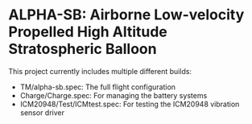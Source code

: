 # ALPHA-SB: Airborne Low-velocity Propelled High Altitude Stratospheric Balloon

This project currently includes multiple different builds:
 - TM/alpha-sb.spec: The full flight configuration
 - Charge/Charge.spec: For managing the battery systems
 - ICM20948/Test/ICMtest.spec: For testing the ICM20948 vibration sensor driver
